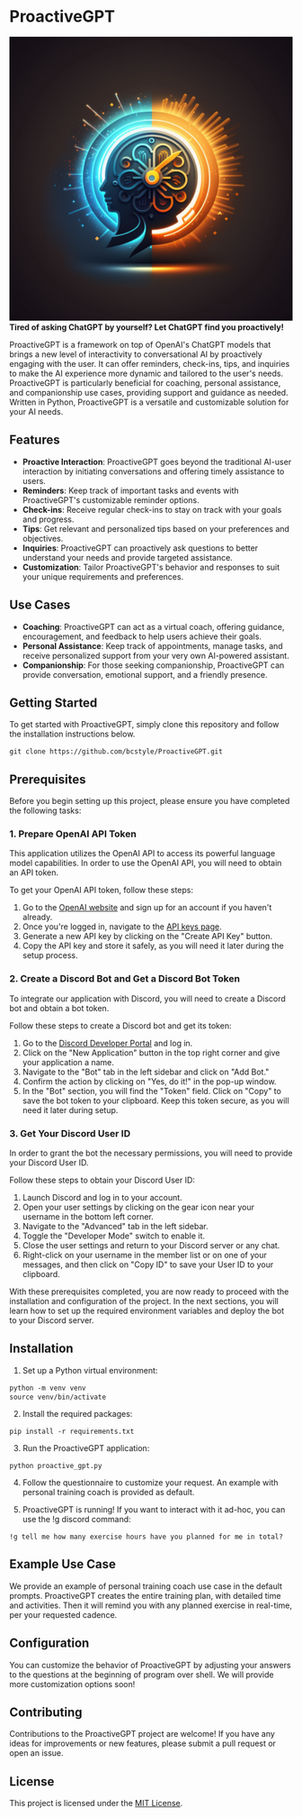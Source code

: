 # ProactiveGPT

![logo](logo.png)
**Tired of asking ChatGPT by yourself? Let ChatGPT find you proactively!**

ProactiveGPT is a framework on top of OpenAI's ChatGPT models that brings a new level of interactivity to conversational AI by proactively engaging with the user. It can offer reminders, check-ins, tips, and inquiries to make the AI experience more dynamic and tailored to the user's needs. ProactiveGPT is particularly beneficial for coaching, personal assistance, and companionship use cases, providing support and guidance as needed. Written in Python, ProactiveGPT is a versatile and customizable solution for your AI needs.

## Features

- **Proactive Interaction**: ProactiveGPT goes beyond the traditional AI-user interaction by initiating conversations and offering timely assistance to users.
- **Reminders**: Keep track of important tasks and events with ProactiveGPT's customizable reminder options.
- **Check-ins**: Receive regular check-ins to stay on track with your goals and progress.
- **Tips**: Get relevant and personalized tips based on your preferences and objectives.
- **Inquiries**: ProactiveGPT can proactively ask questions to better understand your needs and provide targeted assistance.
- **Customization**: Tailor ProactiveGPT's behavior and responses to suit your unique requirements and preferences.

## Use Cases

- **Coaching**: ProactiveGPT can act as a virtual coach, offering guidance, encouragement, and feedback to help users achieve their goals.
- **Personal Assistance**: Keep track of appointments, manage tasks, and receive personalized support from your very own AI-powered assistant.
- **Companionship**: For those seeking companionship, ProactiveGPT can provide conversation, emotional support, and a friendly presence.

## Getting Started

To get started with ProactiveGPT, simply clone this repository and follow the installation instructions below.

```
git clone https://github.com/bcstyle/ProactiveGPT.git
```

## Prerequisites

Before you begin setting up this project, please ensure you have completed the following tasks:

### 1. Prepare OpenAI API Token

This application utilizes the OpenAI API to access its powerful language model capabilities. In order to use the OpenAI API, you will need to obtain an API token.

To get your OpenAI API token, follow these steps:

1. Go to the [OpenAI website](https://beta.openai.com/signup/) and sign up for an account if you haven't already.
2. Once you're logged in, navigate to the [API keys page](https://beta.openai.com/account/api-keys).
3. Generate a new API key by clicking on the "Create API Key" button.
4. Copy the API key and store it safely, as you will need it later during the setup process.

### 2. Create a Discord Bot and Get a Discord Bot Token

To integrate our application with Discord, you will need to create a Discord bot and obtain a bot token.

Follow these steps to create a Discord bot and get its token:

1. Go to the [Discord Developer Portal](https://discord.com/developers/applications) and log in.
2. Click on the "New Application" button in the top right corner and give your application a name.
3. Navigate to the "Bot" tab in the left sidebar and click on "Add Bot."
4. Confirm the action by clicking on "Yes, do it!" in the pop-up window.
5. In the "Bot" section, you will find the "Token" field. Click on "Copy" to save the bot token to your clipboard. Keep this token secure, as you will need it later during setup.

### 3. Get Your Discord User ID

In order to grant the bot the necessary permissions, you will need to provide your Discord User ID.

Follow these steps to obtain your Discord User ID:

1. Launch Discord and log in to your account.
2. Open your user settings by clicking on the gear icon near your username in the bottom left corner.
3. Navigate to the "Advanced" tab in the left sidebar.
4. Toggle the "Developer Mode" switch to enable it.
5. Close the user settings and return to your Discord server or any chat.
6. Right-click on your username in the member list or on one of your messages, and then click on "Copy ID" to save your User ID to your clipboard.

With these prerequisites completed, you are now ready to proceed with the installation and configuration of the project. In the next sections, you will learn how to set up the required environment variables and deploy the bot to your Discord server.

## Installation

1. Set up a Python virtual environment:

```
python -m venv venv
source venv/bin/activate
```

2. Install the required packages:
```
pip install -r requirements.txt
```

3. Run the ProactiveGPT application:
```
python proactive_gpt.py
```

4. Follow the questionnaire to customize your request.
An example with personal training coach is provided as default.

5. ProactiveGPT is running!
If you want to interact with it ad-hoc, you can use the !g discord command:
```
!g tell me how many exercise hours have you planned for me in total?
```

## Example Use Case
We provide an example of personal training coach use case in the default prompts. ProactiveGPT creates the entire training plan, with detailed time and activities. Then it will remind you with any planned exercise in real-time, per your requested cadence.

## Configuration

You can customize the behavior of ProactiveGPT by adjusting your answers to the questions at the beginning of program over shell. We will provide more customization options soon!

## Contributing

Contributions to the ProactiveGPT project are welcome! If you have any ideas for improvements or new features, please submit a pull request or open an issue.

## License

This project is licensed under the [MIT License](LICENSE).


